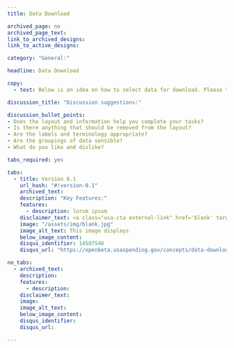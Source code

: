 ```yaml
---
title: Data Download

archived_page: no
archived_page_text:
link_to_archived_designs: 
link_to_active_designs:

category: "General:"

headline: Data Download

copy:
  - text: Below is an idea on how to select data for download. Please take a look and give us your feedback in the discussion section at the bottom of each tab.

discussion_title: "Discussion suggestions:"

discussion_bullet_points:
- Does the layout and information help you complete your tasks?
- Is there anything that should be removed from the layout?
- Are the labels and terminology appropriate?
- Are the groupings of data sensible?
- What do you like and dislike?

tabs_required: yes

tabs:
  - title: Version 0.1
    url_hash: "#!version-0.1"
    archived_text:
    description: "Key Features:"
    features:
      - description: lorum ipsum
    disclaimer_text: <a class="usa-cta external-link" href='blank' target="_blank">View an interactive version of the below image</a>
    image: "/assets/img/blank.jpg"
    image_alt_text: This image displays 
    below_image_content:
    disqus_identifier: 14507548
    disqus_url: "https://openbeta.usaspending.gov/concepts/data-download#!version-0.1"

no_tabs: 
  - archived_text:
    description:
    features:
      - description:
    disclaimer_text:
    image:
    image_alt_text:
    below_image_content:
    disqus_identifier:
    disqus_url:

---
```

